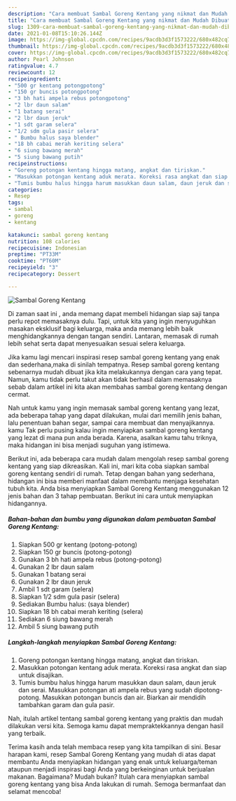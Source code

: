 ```yaml
---
description: "Cara membuat Sambal Goreng Kentang yang nikmat dan Mudah Dibuat"
title: "Cara membuat Sambal Goreng Kentang yang nikmat dan Mudah Dibuat"
slug: 1309-cara-membuat-sambal-goreng-kentang-yang-nikmat-dan-mudah-dibuat
date: 2021-01-08T15:10:26.144Z
image: https://img-global.cpcdn.com/recipes/9acdb3d3f1573222/680x482cq70/sambal-goreng-kentang-foto-resep-utama.jpg
thumbnail: https://img-global.cpcdn.com/recipes/9acdb3d3f1573222/680x482cq70/sambal-goreng-kentang-foto-resep-utama.jpg
cover: https://img-global.cpcdn.com/recipes/9acdb3d3f1573222/680x482cq70/sambal-goreng-kentang-foto-resep-utama.jpg
author: Pearl Johnson
ratingvalue: 4.7
reviewcount: 12
recipeingredient:
- "500 gr kentang potongpotong"
- "150 gr buncis potongpotong"
- "3 bh hati ampela rebus potongpotong"
- "2 lbr daun salam"
- "1 batang serai"
- "2 lbr daun jeruk"
- "1 sdt garam selera"
- "1/2 sdm gula pasir selera"
- " Bumbu halus saya blender"
- "18 bh cabai merah keriting selera"
- "6 siung bawang merah"
- "5 siung bawang putih"
recipeinstructions:
- "Goreng potongan kentang hingga matang, angkat dan tiriskan."
- "Masukkan potongan kentang aduk merata. Koreksi rasa angkat dan siap untuk disajikan."
- "Tumis bumbu halus hingga harum masukkan daun salam, daun jeruk dan serai. Masukkan potongan ati ampela rebus yang sudah dipotong-potong. Masukkan potongan buncis dan air. Biarkan air mendidih tambahkan garam dan gula pasir."
categories:
- Resep
tags:
- sambal
- goreng
- kentang

katakunci: sambal goreng kentang 
nutrition: 108 calories
recipecuisine: Indonesian
preptime: "PT33M"
cooktime: "PT60M"
recipeyield: "3"
recipecategory: Dessert

---
```



![Sambal Goreng Kentang](https://img-global.cpcdn.com/recipes/9acdb3d3f1573222/680x482cq70/sambal-goreng-kentang-foto-resep-utama.jpg)

Di zaman  saat ini , anda memang dapat membeli hidangan siap saji tanpa perlu repot memasaknya dulu. Tapi, untuk kita yang ingin menyuguhkan masakan eksklusif bagi keluarga, maka anda memang lebih baik menghidangkannya dengan tangan sendiri. Lantaran, memasak di rumah lebih sehat serta dapat menyesuaikan sesuai selera keluarga.

Jika kamu lagi mencari inspirasi resep sambal goreng kentang yang enak dan sederhana,maka di sinilah tempatnya. Resep sambal goreng kentang  sebenarnya mudah dibuat jika kita melakukannya dengan cara yang tepat. Namun, kamu tidak perlu takut akan tidak berhasil dalam memasaknya 
sebab dalam artikel ini kita akan membahas sambal goreng kentang dengan cermat.  



Nah untuk kamu yang ingin memasak sambal goreng kentang yang lezat, ada beberapa tahap yang dapat dilakukan, mulai dari memilih jenis bahan, lalu penentuan bahan segar, sampai cara membuat dan menyajikannya. kamu Tak perlu pusing kalau ingin menyiapkan sambal goreng kentang yang lezat di mana pun anda berada. Karena, asalkan kamu  tahu triknya, maka hidangan ini bisa menjadi suguhan yang istimewa.

Berikut ini, ada beberapa cara mudah dalam mengolah resep sambal goreng kentang yang siap dikreasikan. Kali ini, mari kita coba siapkan sambal goreng kentang sendiri di rumah. Tetap dengan bahan yang sederhana, hidangan ini bisa memberi manfaat dalam membantu menjaga kesehatan tubuh kita. Anda bisa menyiapkan Sambal Goreng Kentang menggunakan 12 jenis bahan dan 3 tahap pembuatan. Berikut ini cara untuk menyiapkan hidangannya.

<!--inarticleads1-->

##### Bahan-bahan dan bumbu yang digunakan dalam pembuatan Sambal Goreng Kentang:

1. Siapkan 500 gr kentang (potong-potong)
1. Siapkan 150 gr buncis (potong-potong)
1. Gunakan 3 bh hati ampela rebus (potong-potong)
1. Gunakan 2 lbr daun salam
1. Gunakan 1 batang serai
1. Gunakan 2 lbr daun jeruk
1. Ambil 1 sdt garam (selera)
1. Siapkan 1/2 sdm gula pasir (selera)
1. Sediakan  Bumbu halus: (saya blender)
1. Siapkan 18 bh cabai merah keriting (selera)
1. Sediakan 6 siung bawang merah
1. Ambil 5 siung bawang putih




<!--inarticleads2-->

##### Langkah-langkah menyiapkan Sambal Goreng Kentang:

1. Goreng potongan kentang hingga matang, angkat dan tiriskan.
1. Masukkan potongan kentang aduk merata. Koreksi rasa angkat dan siap untuk disajikan.
1. Tumis bumbu halus hingga harum masukkan daun salam, daun jeruk dan serai. Masukkan potongan ati ampela rebus yang sudah dipotong-potong. Masukkan potongan buncis dan air. Biarkan air mendidih tambahkan garam dan gula pasir.




Nah, itulah artikel tentang  sambal goreng kentang  yang praktis dan mudah dilakukan versi kita. Semoga kamu dapat mempraktekkannya dengan hasil yang terbaik. 

Terima kasih anda telah membaca resep yang kita tampilkan di sini. Besar harapan kami, resep  Sambal Goreng Kentang yang mudah di atas dapat membantu Anda menyiapkan hidangan yang enak untuk keluarga/teman ataupun menjadi inspirasi bagi Anda yang berkeinginan untuk berjualan makanan. Bagaimana? Mudah bukan? Itulah cara menyiapkan sambal goreng kentang yang bisa Anda lakukan di rumah. Semoga bermanfaat dan selamat mencoba!

